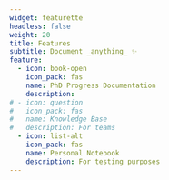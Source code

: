 ```yaml
---
widget: featurette
headless: false
weight: 20
title: Features
subtitle: Document _anything_ ✨
feature:
  - icon: book-open
    icon_pack: fas
    name: PhD Progress Documentation
    description:
# - icon: question
#   icon_pack: fas
#   name: Knowledge Base
#   description: For teams
  - icon: list-alt
    icon_pack: fas
    name: Personal Notebook
    description: For testing purposes
---
```


